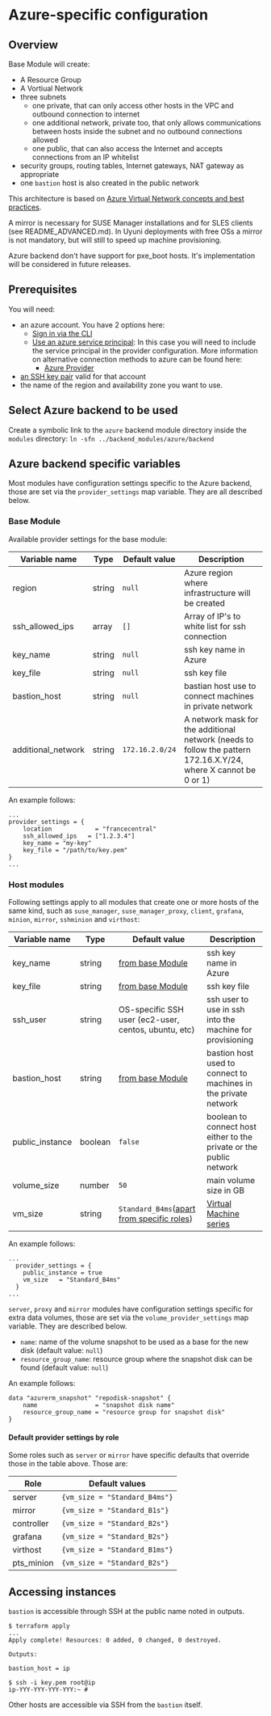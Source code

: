  # Azure-specific configuration

## Overview

Base Module will create:
 - A Resource Group
 - A Vortiual Network
 - three subnets
   - one private, that can only access other hosts in the VPC and outbound connection to internet
   - one additional network, private too, that only allows communications between hosts inside the subnet and no outbound connections allowed
   - one public, that can also access the Internet and accepts connections from an IP whitelist
 - security groups, routing tables, Internet gateways, NAT gateway as appropriate
 - one `bastion` host is also created in the public network

This architecture is based on [Azure Virtual Network concepts and best practices](https://docs.microsoft.com/en-us/azure/virtual-network/concepts-and-best-practices).

A mirror is necessary for SUSE Manager installations and for SLES clients (see README_ADVANCED.md).
In Uyuni deployments with free OSs a mirror is not mandatory, but will still to speed up machine provisioning.

Azure backend don't have support for pxe_boot hosts. It's implementation will be considered in future releases.

## Prerequisites

You will need:
 - an azure account. You have 2 options here:
    - [Sign in via the CLI](https://docs.microsoft.com/en-us/cli/azure/authenticate-azure-cli)
    - [Use an azure service principal](https://docs.microsoft.com/en-us/azure/active-directory/develop/howto-create-service-principal-portal): In this case you will need to include the service principal in the provider configuration. More information on alternative connection methods to azure can be found here:
       - [Azure Provider](https://registry.terraform.io/providers/hashicorp/azurerm/latest/docs)
- [an SSH key pair](https://docs.microsoft.com/en-us/azure/virtual-machines/linux/mac-create-ssh-keys) valid for that account
- the name of the region and availability zone you want to use.

## Select Azure backend to be used

Create a symbolic link to the `azure` backend module directory inside the `modules` directory: `ln -sfn ../backend_modules/azure/backend`

## Azure backend specific variables

Most modules have configuration settings specific to the Azure backend, those are set via the `provider_settings` map variable. They are all described below.

### Base Module
Available provider settings for the base module:

| Variable name      | Type   | Default value   | Description                                                                                                    |
|--------------------|--------|-----------------|----------------------------------------------------------------------------------------------------------------|
| region             | string | `null`          | Azure region where infrastructure will be created                                                                |
| ssh_allowed_ips    | array  | `[]`            | Array of IP's to white list for ssh connection                                                                 |
| key_name           | string | `null`          | ssh key name in Azure                                                                                            |
| key_file           | string | `null`          | ssh key file                                                                                                   |
| bastion_host       | string | `null`          | bastian host use to connect machines in private network                                                        |
| additional_network | string | `172.16.2.0/24` | A network mask for the additional network (needs to follow the pattern 172.16.X.Y/24, where X cannot be 0 or 1) |

An example follows:
```hcl-terraform
...
provider_settings = {
    location            = "francecentral"
    ssh_allowed_ips   = ["1.2.3.4"]
    key_name = "my-key"
    key_file = "/path/to/key.pem"
}
...
```

### Host modules

Following settings apply to all modules that create one or more hosts of the same kind, such as `suse_manager`, `suse_manager_proxy`, `client`, `grafana`, `minion`, `mirror`, `sshminion` and `virthost`:

| Variable name   | Type     | Default value                                                    | Description                                                         |
|-----------------|----------|------------------------------------------------------------------|---------------------------------------------------------------------|
| key_name        | string   | [from base Module](base-module)                                  | ssh key name in Azure                                                 |
| key_file        | string   | [from base Module](base-module)                                  | ssh key file                                                        |
| ssh_user        | string   | OS-specific SSH user (ec2-user, centos, ubuntu, etc)          | ssh user to use in ssh into the machine for provisioning            |
| bastion_host    | string   | [from base Module](base-module)                                  | bastion host used to connect to machines in the private network             |
| public_instance | boolean  | `false`                                                          | boolean to connect host either to the private or the public network                    |
| volume_size     | number   | `50`                                                             | main volume size in GB                                              |
| vm_size         | string   | `Standard_B4ms`([apart from specific roles](Default-values-by-role))  | [Virtual Machine series](https://azure.microsoft.com/en-us/pricing/details/virtual-machines/series/)  |

An example follows:
```hcl
...
  provider_settings = {
    public_instance = true
    vm_size   = "Standard_B4ms"
  }
...
```

`server`, `proxy` and `mirror` modules have configuration settings specific for extra data volumes, those are set via the `volume_provider_settings` map variable. They are described below.

 * `name`: name of the volume snapshot to be used as a base for the new disk (default value: `null`)
 * `resource_group_name`: resource group where the snapshot disk can be found (default value: `null`)
 

 An example follows:
 ``` hcl
 data "azurerm_snapshot" "repodisk-snapshot" {
     name                = "snapshot disk name"
     resource_group_name = "resource group for snapshot disk"
 }
```

#### Default provider settings by role

Some roles such as `server` or `mirror` have specific defaults that override those in the table above. Those are:

| Role         | Default values                |
|--------------|-------------------------------|
| server       | `{vm_size = "Standard_B4ms"}` |
| mirror       | `{vm_size = "Standard_B1s"}`  |
| controller   | `{vm_size = "Standard_B2s"}`  |
| grafana      | `{vm_size = "Standard_B2s"}`  |
| virthost     | `{vm_size = "Standard_B1ms"}` |
| pts_minion   | `{vm_size = "Standard_B2s"}`  |

## Accessing instances

`bastion` is accessible through SSH at the public name noted in outputs.

```
$ terraform apply
...
Apply complete! Resources: 0 added, 0 changed, 0 destroyed.

Outputs:

bastion_host = ip

$ ssh -i key.pem root@ip
ip-YYY-YYY-YYY-YYY:~ #
```

Other hosts are accessible via SSH from the `bastion` itself.

